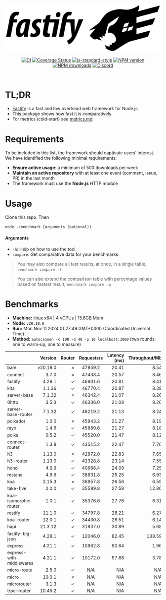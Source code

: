 <div align="center">
  <img src="https://github.com/fastify/graphics/raw/HEAD/fastify-landscape-outlined.svg" width="650" height="auto"/>
</div>

<div align="center">

[![CI](https://github.com/fastify/fastify/workflows/ci/badge.svg)](https://github.com/fastify/fastify/actions/workflows/ci.yml)
[![Coverage Status](https://coveralls.io/repos/github/fastify/fastify/badge.svg?branch=master)](https://coveralls.io/github/fastify/fastify?branch=master)
[![js-standard-style](https://img.shields.io/badge/code%20style-standard-brightgreen.svg?style=flat)](http://standardjs.com/)
[![NPM version](https://img.shields.io/npm/v/fastify.svg?style=flat)](https://www.npmjs.com/package/fastify)
[![NPM downloads](https://img.shields.io/npm/dm/fastify.svg?style=flat)](https://www.npmjs.com/package/fastify) [![Discord](https://img.shields.io/discord/725613461949906985)](https://discord.gg/fastify)

</div>
<br />

# TL;DR

* [Fastify](https://github.com/fastify/fastify) is a fast and low overhead web framework for Node.js.
* This package shows how fast it is comparatively.
* For metrics (cold-start) see [metrics.md](./METRICS.md)

# Requirements

To be included in this list, the framework should captivate users' interest. We have identified the following minimal requirements:
- **Ensure active usage**: a minimum of 500 downloads per week
- **Maintain an active repository** with at least one event (comment, issue, PR) in the last month
- The framework must use the **Node.js** HTTP module

# Usage

Clone this repo. Then 

```
node ./benchmark [arguments (optional)]
```

#### Arguments

* `-h`: Help on how to use the tool.
* `compare`: Get comparative data for your benchmarks.

> You may also compare all test results, at once, in a single table; `benchmark compare -t`

> You can also extend the comparison table with percentage values based on fastest result; `benchmark compare -p`
# Benchmarks

* __Machine:__ linux x64 | 4 vCPUs | 15.6GB Mem
* __Node:__ `v20.18.0`
* __Run:__ Mon Nov 11 2024 01:27:49 GMT+0000 (Coordinated Universal Time)
* __Method:__ `autocannon -c 100 -d 40 -p 10 localhost:3000` (two rounds; one to warm-up, one to measure)

|                          | Version  | Router | Requests/s | Latency (ms) | Throughput/Mb |
| :--                      | --:      | --:    | :-:        | --:          | --:           |
| bare                     | v20.18.0 | ✗      | 47859.2    | 20.41        | 8.54          |
| connect                  | 3.7.0    | ✗      | 47438.4    | 20.57        | 8.46          |
| fastify                  | 4.28.1   | ✓      | 46901.6    | 20.81        | 8.41          |
| kita                     | 1.1.36   | ✓      | 46770.4    | 20.87        | 8.39          |
| server-base              | 7.1.32   | ✗      | 46342.4    | 21.07        | 8.26          |
| 0http                    | 3.5.3    | ✓      | 46336.0    | 21.08        | 8.26          |
| server-base-router       | 7.1.32   | ✓      | 46219.2    | 21.13        | 8.24          |
| polkadot                 | 1.0.0    | ✗      | 45943.2    | 21.27        | 8.19          |
| rayo                     | 1.4.6    | ✓      | 45889.6    | 21.27        | 8.18          |
| polka                    | 0.5.2    | ✓      | 45520.0    | 21.47        | 8.12          |
| connect-router           | 1.3.8    | ✓      | 43515.2    | 22.47        | 7.76          |
| h3                       | 1.13.0   | ✗      | 42872.0    | 22.83        | 7.65          |
| h3-router                | 1.13.0   | ✓      | 42328.8    | 23.14        | 7.55          |
| hono                     | 4.6.9    | ✓      | 40666.4    | 24.09        | 7.25          |
| restana                  | 4.9.9    | ✓      | 38831.8    | 25.25        | 6.93          |
| koa                      | 2.15.3   | ✗      | 36957.8    | 26.56        | 6.59          |
| take-five                | 2.0.0    | ✓      | 35599.8    | 27.59        | 12.80         |
| koa-isomorphic-router    | 1.0.1    | ✓      | 35376.6    | 27.76        | 6.31          |
| restify                  | 11.1.0   | ✓      | 34797.8    | 28.21        | 6.27          |
| koa-router               | 12.0.1   | ✓      | 34430.8    | 28.51        | 6.14          |
| hapi                     | 21.3.12  | ✓      | 31837.0    | 30.89        | 5.68          |
| fastify-big-json         | 4.28.1   | ✓      | 12046.0    | 82.45        | 138.59        |
| express                  | 4.21.1   | ✓      | 10962.8    | 90.64        | 1.96          |
| express-with-middlewares | 4.21.1   | ✓      | 10172.0    | 97.68        | 3.78          |
| micro-route              | 2.5.0    | ✓      | N/A        | N/A          | N/A           |
| micro                    | 10.0.1   | ✗      | N/A        | N/A          | N/A           |
| microrouter              | 3.1.3    | ✓      | N/A        | N/A          | N/A           |
| trpc-router              | 10.45.2  | ✓      | N/A        | N/A          | N/A           |

